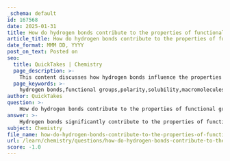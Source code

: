 ```yaml
---
_schema: default
id: 167568
date: 2025-01-31
title: How do hydrogen bonds contribute to the properties of functional groups?
article_title: How do hydrogen bonds contribute to the properties of functional groups?
date_format: MMM DD, YYYY
post_on_text: Posted on
seo:
  title: QuickTakes | Chemistry
  page_description: >-
    This content discusses how hydrogen bonds influence the properties of functional groups, highlighting aspects such as polarity, solubility, structural stabilization, and chemical reactivity in biological and organic contexts.
  page_keywords: >-
    hydrogen bonds,functional groups,polarity,solubility,macromolecules,stabilization,chemical properties,intermolecular forces,biological function
author: QuickTakes
question: >-
    How do hydrogen bonds contribute to the properties of functional groups?
answer: >-
    Hydrogen bonds significantly contribute to the properties of functional groups, particularly those containing electronegative atoms such as oxygen and nitrogen. These functional groups, such as hydroxyl (-OH) and amine (-NH) groups, can act as both hydrogen bond donors and acceptors due to the presence of hydrogen atoms covalently bonded to electronegative atoms.\n\n1. **Polarity and Solubility**: Functional groups that can form hydrogen bonds, like the hydroxyl group in alcohols, enhance the polarity of the molecules. This increased polarity allows these compounds to interact favorably with water, making them more soluble. For instance, alcohols are relatively soluble in water because the -OH group can form hydrogen bonds with water molecules, which also affects their boiling points and other physical properties.\n\n2. **Stabilization of Structures**: Hydrogen bonds play a crucial role in stabilizing the three-dimensional structures of biological macromolecules. For example, in proteins, hydrogen bonds help maintain secondary structures such as alpha helices and beta sheets. The directional nature of hydrogen bonds contributes to the specific folding and stability of these structures, which is essential for their biological function.\n\n3. **Influence on Chemical Properties**: The ability of functional groups to form hydrogen bonds can also influence their reactivity. For example, the presence of hydrogen-bonding functional groups can affect the acidity and basicity of compounds, as well as their participation in chemical reactions. This is particularly relevant in biochemical processes, where hydrogen bonds can facilitate enzyme-substrate interactions.\n\n4. **Intermolecular Forces**: The presence of hydrogen bonds increases the strength of intermolecular forces in substances containing these functional groups. This results in higher boiling and melting points compared to similar compounds lacking hydrogen bonding capabilities. For example, alcohols generally have higher boiling points than hydrocarbons of similar molecular weight due to the hydrogen bonding between alcohol molecules.\n\nIn summary, hydrogen bonds are fundamental to the properties of functional groups, influencing solubility, structural stability, reactivity, and physical properties of compounds. Understanding these interactions is crucial for grasping the behavior of biological molecules and organic compounds in various chemical contexts.
subject: Chemistry
file_name: how-do-hydrogen-bonds-contribute-to-the-properties-of-functional-groups.md
url: /learn/chemistry/questions/how-do-hydrogen-bonds-contribute-to-the-properties-of-functional-groups
score: -1.0
---
```


&nbsp;